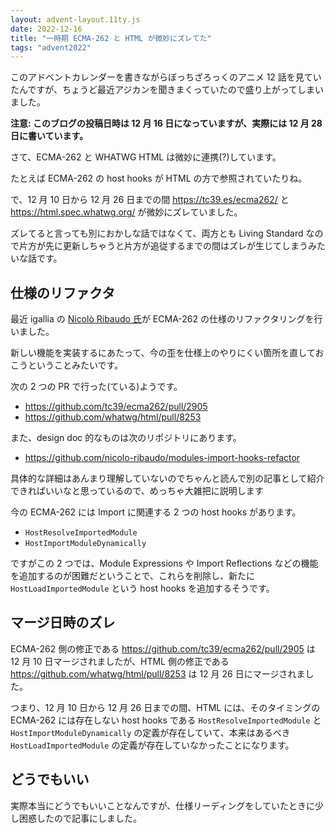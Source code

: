 ```yaml
---
layout: advent-layout.11ty.js
date: 2022-12-16
title: "一時期 ECMA-262 と HTML が微妙にズレてた"
tags: "advent2022"
---
```


このアドベントカレンダーを書きながらぼっちざろっくのアニメ 12 話を見ていたんですが、ちょうど最近アジカンを聞きまくっていたので盛り上がってしまいました。

**注意: このブログの投稿日時は 12 月 16 日になっていますが、実際には 12 月 28 日に書いています。**

さて、ECMA-262 と WHATWG HTML は微妙に連携(?)しています。

たとえば ECMA-262 の host hooks が HTML の方で参照されていたりね。

で、12 月 10 日から 12 月 26 日までの間 https://tc39.es/ecma262/ と https://html.spec.whatwg.org/ が微妙にズレていました。

ズレてると言っても別におかしな話ではなくて、両方とも Living Standard なので片方が先に更新しちゃうと片方が追従するまでの間はズレが生じてしまうみたいな話です。

## 仕様のリファクタ

最近 igallia の [Nicolò Ribaudo 氏](https://github.com/nicolo-ribaudo)が ECMA-262 の仕様のリファクタリングを行いました。

新しい機能を実装するにあたって、今の歪を仕様上のやりにくい箇所を直しておこうということみたいです。

次の 2 つの PR で行った(ている)ようです。

- https://github.com/tc39/ecma262/pull/2905
- https://github.com/whatwg/html/pull/8253

また、design doc 的なものは次のリポジトリにあります。

- https://github.com/nicolo-ribaudo/modules-import-hooks-refactor

具体的な詳細はあんまり理解していないのでちゃんと読んで別の記事として紹介できればいいなと思っているので、めっちゃ大雑把に説明します

今の ECMA-262 には Import に関連する 2 つの host hooks があります。

- `HostResolveImportedModule`
- `HostImportModuleDynamically`

ですがこの 2 つでは、Module Expressions や Import Reflections などの機能を追加するのが困難だということで、これらを削除し、新たに `HostLoadImportedModule` という host hooks を追加するそうです。

## マージ日時のズレ

ECMA-262 側の修正である https://github.com/tc39/ecma262/pull/2905 は 12 月 10 日マージされましたが、HTML 側の修正である https://github.com/whatwg/html/pull/8253 は 12 月 26 日にマージされました。

つまり、12 月 10 日から 12 月 26 日までの間、HTML には、そのタイミングの ECMA-262 には存在しない host hooks である `HostResolveImportedModule` と `HostImportModuleDynamically` の定義が存在していて、本来はあるべき `HostLoadImportedModule` の定義が存在していなかったことになります。

## どうでもいい

実際本当にどうでもいいことなんですが、仕様リーディングをしていたときに少し困惑したので記事にしました。
